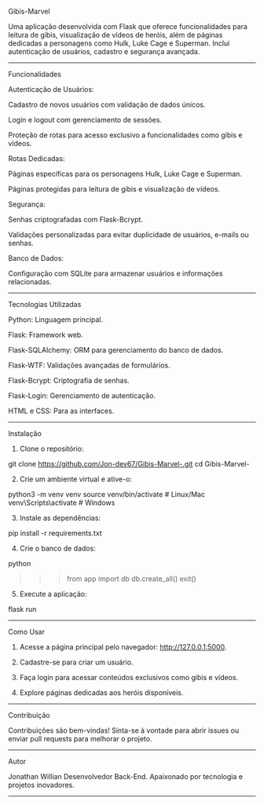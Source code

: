 Gibis-Marvel

Uma aplicação desenvolvida com Flask que oferece funcionalidades para leitura de gibis, visualização de vídeos de heróis, além de páginas dedicadas a personagens como Hulk, Luke Cage e Superman. Inclui autenticação de usuários, cadastro e segurança avançada.


---

Funcionalidades

Autenticação de Usuários:

Cadastro de novos usuários com validação de dados únicos.

Login e logout com gerenciamento de sessões.

Proteção de rotas para acesso exclusivo a funcionalidades como gibis e vídeos.


Rotas Dedicadas:

Páginas específicas para os personagens Hulk, Luke Cage e Superman.

Páginas protegidas para leitura de gibis e visualização de vídeos.


Segurança:

Senhas criptografadas com Flask-Bcrypt.

Validações personalizadas para evitar duplicidade de usuários, e-mails ou senhas.


Banco de Dados:

Configuração com SQLite para armazenar usuários e informações relacionadas.




---

Tecnologias Utilizadas

Python: Linguagem principal.

Flask: Framework web.

Flask-SQLAlchemy: ORM para gerenciamento do banco de dados.

Flask-WTF: Validações avançadas de formulários.

Flask-Bcrypt: Criptografia de senhas.

Flask-Login: Gerenciamento de autenticação.

HTML e CSS: Para as interfaces.



---

Instalação

1. Clone o repositório:

git clone https://github.com/Jon-dev67/Gibis-Marvel-.git
cd Gibis-Marvel-


2. Crie um ambiente virtual e ative-o:

python3 -m venv venv
source venv/bin/activate  # Linux/Mac
venv\Scripts\activate  # Windows


3. Instale as dependências:

pip install -r requirements.txt


4. Crie o banco de dados:

python
>>> from app import db
>>> db.create_all()
>>> exit()


5. Execute a aplicação:

flask run




---

Como Usar

1. Acesse a página principal pelo navegador: http://127.0.0.1:5000.


2. Cadastre-se para criar um usuário.


3. Faça login para acessar conteúdos exclusivos como gibis e vídeos.


4. Explore páginas dedicadas aos heróis disponíveis.




---

Contribuição

Contribuições são bem-vindas! Sinta-se à vontade para abrir issues ou enviar pull requests para melhorar o projeto.


---

Autor

Jonathan Willian
Desenvolvedor Back-End. Apaixonado por tecnologia e projetos inovadores.


---
